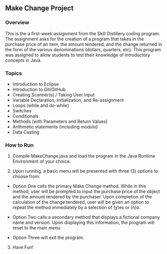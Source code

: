 ## Make Change Project

### Overview

This is the a first-week assignment from the Skill Distillery coding program.  The assignment asks for the creation of a program that takes in the purchase price of an item, the amount tendered, and the change returned in the form of the various denominations (dollars, quarters, etc).  This program was assigned to allow students to test their knowledge of introductory concepts in Java.

### Topics

* Introduction to Eclipse
* Introduction to Git/GitHub
* Creating Scanner(s) / Taking User Input
* Variable Declaration, Initialization, and Re-assignment
* Loops (while and do-while)
* Switches
* Conditionals
* Methods (with Parameters and Return Values)
* Arithmetic statements (including modulo)
* Data Casting

### How to Run

1. Compile MakeChange.java and load the program in the Java Runtime Environment of your choice.

2. Upon running, a basic menu will be presented with three (3) options to choose from:

  * Option One calls the primary Make Change method.  While in this method, user will be prompted to input the purchase price of the object and the amount tendered by the purchaser.  Upon completion of the calculation of the change tendered, user will be given an option to repeat the method immediately by a selection of (y)es or (n)o.

  * Option Two calls a secondary method that displays a fictional company name and version.  Upon displaying this information, the program will reset to the main menu.

  * Option Three will exit the program.

3. Have Fun!
